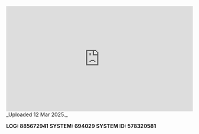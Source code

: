 
<iframe 
  src="https://drive.google.com/file/d/1YbA_UgsqrMyVb7fIZBg1w4HwCKj9Dcpp/preview"  
  style="width:100%; aspect-ratio:16/9; border:0;"
  allowfullscreen>
</iframe>
_Uploaded 12 Mar 2025._

**LOG: 885672941
SYSTEM: 694029
SYSTEM ID: 578320581**
